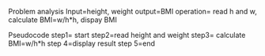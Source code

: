 Problem analysis
Input=height, weight
output=BMI
operation= read h and w, calculate BMI=w/h*h, dispay BMI

Pseudocode
step1= start
step2=read height and weight
step3= calculate BMI=w/h*h
step 4=display result
step 5=end




